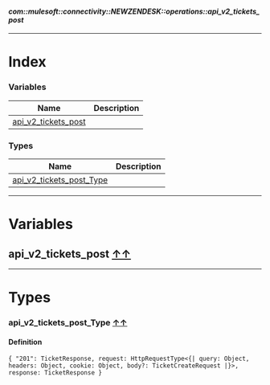 #### _com::mulesoft::connectivity::NEWZENDESK::operations::api_v2_tickets_post_
__________________________________________



# Index


### Variables
| Name | Description|
|------|------------|
| [api_v2_tickets_post](#api_v2_tickets_post-index ) | |



### Types
| Name | Description|
|------|------------|
|[api_v2_tickets_post_Type](#api_v2_tickets_post_type-index ) | |






__________________________________________





# Variables

## **api_v2_tickets_post** [↑↑](#index )





__________________________________________

# Types

### **api_v2_tickets_post_Type** [↑↑](#index )




#### Definition

```dataweave
{ "201": TicketResponse, request: HttpRequestType<{| query: Object, headers: Object, cookie: Object, body?: TicketCreateRequest |}>, response: TicketResponse }
```




